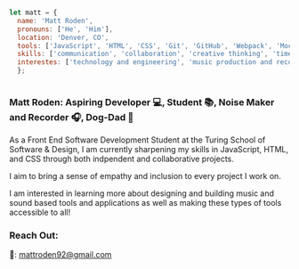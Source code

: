   ```javascript
  
  let matt = {
    name: 'Matt Roden',
    pronouns: ['He', 'Him'],
    location: 'Denver, CO',
    tools: ['JavaScript', 'HTML', 'CSS', 'Git', 'GitHub', 'Webpack', 'Mocha', 'Chai', 'Apple LogicX', 'Photoshop'],
    skills: ['communication', 'collaboration', 'creative thinking', 'time management', 'organization', 'patience'],
    interestes: ['technology and engineering', 'music production and recording', 'nature', 'culinary arts'],
    };
    
   ```

### Matt Roden: Aspiring Developer 💻, Student 📚, Noise Maker and Recorder 🎧, Dog-Dad 🐶

As a Front End Software Development Student at the Turing School of Software & Design, I am currently sharpening my skills in JavaScript, HTML, and CSS through both indpendent and collaborative projects. 

I aim to bring a sense of empathy and inclusion to every project I work on.

I am interested in learning more about designing and building music and sound based tools and applications as well as making these types of tools accessible to all!

### Reach Out:

📧: mattroden92@gmail.com


<!--
**Matt-Roden/Matt-Roden** is a ✨ _special_ ✨ repository because its `README.md` (this file) appears on your GitHub profile.

Here are some ideas to get you started:

- 🔭 I’m currently working on ...
- 🌱 I’m currently learning ...
- 👯 I’m looking to collaborate on ...
- 🤔 I’m looking for help with ...
- 💬 Ask me about ...
- 📫 How to reach me: ...
- 😄 Pronouns: ...
- ⚡ Fun fact: ...
-->
